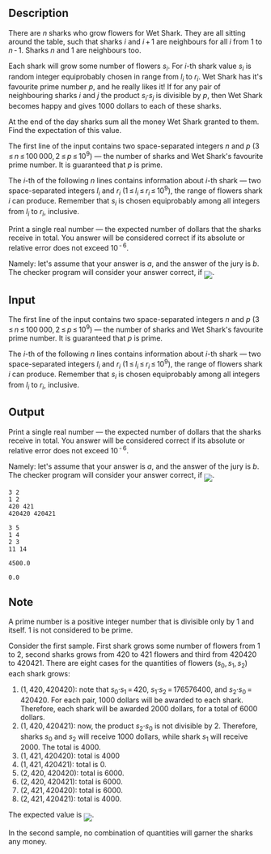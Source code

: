 ## Description

<div><p>There are <span class="tex-span"><i>n</i></span> sharks who grow flowers for Wet Shark. They are all sitting around the table, such that sharks <span class="tex-span"><i>i</i></span> and <span class="tex-span"><i>i</i> + 1</span> are neighbours for all <span class="tex-span"><i>i</i></span> from <span class="tex-span">1</span> to <span class="tex-span"><i>n</i> - 1</span>. Sharks <span class="tex-span"><i>n</i></span> and <span class="tex-span">1</span> are neighbours too.</p><p>Each shark will grow some number of flowers <span class="tex-span"><i>s</i><sub class="lower-index"><i>i</i></sub></span>. For <span class="tex-span"><i>i</i></span>-th shark value <span class="tex-span"><i>s</i><sub class="lower-index"><i>i</i></sub></span> is random integer equiprobably chosen in range from <span class="tex-span"><i>l</i><sub class="lower-index"><i>i</i></sub></span> to <span class="tex-span"><i>r</i><sub class="lower-index"><i>i</i></sub></span>. Wet Shark has it's favourite prime number <span class="tex-span"><i>p</i></span>, and he really likes it! If for any pair of <span class="tex-font-style-bf">neighbouring</span> sharks <span class="tex-span"><i>i</i></span> and <span class="tex-span"><i>j</i></span> the product <span class="tex-span"><i>s</i><sub class="lower-index"><i>i</i></sub>·<i>s</i><sub class="lower-index"><i>j</i></sub></span> is divisible by <span class="tex-span"><i>p</i></span>, then Wet Shark becomes happy and gives <span class="tex-span">1000</span> dollars to each of these sharks.</p><p>At the end of the day sharks sum all the money Wet Shark granted to them. Find the expectation of this value.</p></div><div class="input-specification"><p>The first line of the input contains two space-separated integers <span class="tex-span"><i>n</i></span> and <span class="tex-span"><i>p</i></span> (<span class="tex-span">3 ≤ <i>n</i> ≤ 100 000, 2 ≤ <i>p</i> ≤ 10<sup class="upper-index">9</sup></span>)&nbsp;— the number of sharks and Wet Shark's favourite prime number. It is guaranteed that <span class="tex-span"><i>p</i></span> is prime.</p><p>The <span class="tex-span"><i>i</i></span>-th of the following <span class="tex-span"><i>n</i></span> lines contains information about <span class="tex-span"><i>i</i></span>-th shark&nbsp;— two space-separated integers <span class="tex-span"><i>l</i><sub class="lower-index"><i>i</i></sub></span> and <span class="tex-span"><i>r</i><sub class="lower-index"><i>i</i></sub></span> (<span class="tex-span">1 ≤ <i>l</i><sub class="lower-index"><i>i</i></sub> ≤ <i>r</i><sub class="lower-index"><i>i</i></sub> ≤ 10<sup class="upper-index">9</sup></span>), the range of flowers shark <span class="tex-span"><i>i</i></span> can produce. Remember that <span class="tex-span"><i>s</i><sub class="lower-index"><i>i</i></sub></span> is chosen equiprobably among all integers from <span class="tex-span"><i>l</i><sub class="lower-index"><i>i</i></sub></span> to <span class="tex-span"><i>r</i><sub class="lower-index"><i>i</i></sub></span>, inclusive.</p></div><div class="output-specification"><p>Print a single real number — the expected number of dollars that the sharks receive in total. You answer will be considered correct if its absolute or relative error does not exceed <span class="tex-span">10<sup class="upper-index"> - 6</sup></span>. </p><p>Namely: let's assume that your answer is <span class="tex-span"><i>a</i></span>, and the answer of the jury is <span class="tex-span"><i>b</i></span>. The checker program will consider your answer correct, if <img align="middle" class="tex-formula" src="file://PiWmo5Dn.png" style="max-width: 100.0%;max-height: 100.0%;">.</p></div>

## Input

<p>The first line of the input contains two space-separated integers <span class="tex-span"><i>n</i></span> and <span class="tex-span"><i>p</i></span> (<span class="tex-span">3 ≤ <i>n</i> ≤ 100 000, 2 ≤ <i>p</i> ≤ 10<sup class="upper-index">9</sup></span>)&nbsp;— the number of sharks and Wet Shark's favourite prime number. It is guaranteed that <span class="tex-span"><i>p</i></span> is prime.</p><p>The <span class="tex-span"><i>i</i></span>-th of the following <span class="tex-span"><i>n</i></span> lines contains information about <span class="tex-span"><i>i</i></span>-th shark&nbsp;— two space-separated integers <span class="tex-span"><i>l</i><sub class="lower-index"><i>i</i></sub></span> and <span class="tex-span"><i>r</i><sub class="lower-index"><i>i</i></sub></span> (<span class="tex-span">1 ≤ <i>l</i><sub class="lower-index"><i>i</i></sub> ≤ <i>r</i><sub class="lower-index"><i>i</i></sub> ≤ 10<sup class="upper-index">9</sup></span>), the range of flowers shark <span class="tex-span"><i>i</i></span> can produce. Remember that <span class="tex-span"><i>s</i><sub class="lower-index"><i>i</i></sub></span> is chosen equiprobably among all integers from <span class="tex-span"><i>l</i><sub class="lower-index"><i>i</i></sub></span> to <span class="tex-span"><i>r</i><sub class="lower-index"><i>i</i></sub></span>, inclusive.</p>

## Output

<p>Print a single real number — the expected number of dollars that the sharks receive in total. You answer will be considered correct if its absolute or relative error does not exceed <span class="tex-span">10<sup class="upper-index"> - 6</sup></span>. </p><p>Namely: let's assume that your answer is <span class="tex-span"><i>a</i></span>, and the answer of the jury is <span class="tex-span"><i>b</i></span>. The checker program will consider your answer correct, if <img align="middle" class="tex-formula" src="file://PiWmo5Dn.png" style="max-width: 100.0%;max-height: 100.0%;">.</p>





```input1
3 2
1 2
420 421
420420 420421

```




```input2
3 5
1 4
2 3
11 14

```




```output1
4500.0

```




```output2
0.0

```



## Note

<p>A prime number is a positive integer number that is divisible only by <span class="tex-span">1</span> and itself. <span class="tex-span">1</span> is not considered to be prime.</p><p>Consider the first sample. First shark grows some number of flowers from <span class="tex-span">1</span> to <span class="tex-span">2</span>, second sharks grows from <span class="tex-span">420</span> to <span class="tex-span">421</span> flowers and third from <span class="tex-span">420420</span> to <span class="tex-span">420421</span>. There are eight cases for the quantities of flowers <span class="tex-span">(<i>s</i><sub class="lower-index">0</sub>, <i>s</i><sub class="lower-index">1</sub>, <i>s</i><sub class="lower-index">2</sub>)</span> each shark grows:</p><ol><li> <span class="tex-span">(1, 420, 420420)</span>: note that <span class="tex-span"><i>s</i><sub class="lower-index">0</sub>·<i>s</i><sub class="lower-index">1</sub> = 420</span>, <span class="tex-span"><i>s</i><sub class="lower-index">1</sub>·<i>s</i><sub class="lower-index">2</sub> = 176576400</span>, and <span class="tex-span"><i>s</i><sub class="lower-index">2</sub>·<i>s</i><sub class="lower-index">0</sub> = 420420</span>. For each pair, <span class="tex-span">1000</span> dollars will be awarded to each shark. Therefore, each shark will be awarded <span class="tex-span">2000</span> dollars, for a total of <span class="tex-span">6000</span> dollars.</li><li> <span class="tex-span">(1, 420, 420421)</span>: now, the product <span class="tex-span"><i>s</i><sub class="lower-index">2</sub>·<i>s</i><sub class="lower-index">0</sub></span> is not divisible by <span class="tex-span">2</span>. Therefore, sharks <span class="tex-span"><i>s</i><sub class="lower-index">0</sub></span> and <span class="tex-span"><i>s</i><sub class="lower-index">2</sub></span> will receive <span class="tex-span">1000</span> dollars, while shark <span class="tex-span"><i>s</i><sub class="lower-index">1</sub></span> will receive <span class="tex-span">2000</span>. The total is <span class="tex-span">4000</span>.</li><li> <span class="tex-span">(1, 421, 420420)</span>: total is <span class="tex-span">4000</span> </li><li> <span class="tex-span">(1, 421, 420421)</span>: total is <span class="tex-span">0</span>. </li><li> <span class="tex-span">(2, 420, 420420)</span>: total is <span class="tex-span">6000</span>. </li><li> <span class="tex-span">(2, 420, 420421)</span>: total is <span class="tex-span">6000</span>. </li><li> <span class="tex-span">(2, 421, 420420)</span>: total is <span class="tex-span">6000</span>. </li><li><span class="tex-span">(2, 421, 420421)</span>: total is <span class="tex-span">4000</span>.</li></ol><p>The expected value is <img align="middle" class="tex-formula" src="file://tlk8Y34q.png" style="max-width: 100.0%;max-height: 100.0%;">.</p><p>In the second sample, no combination of quantities will garner the sharks any money.</p>
